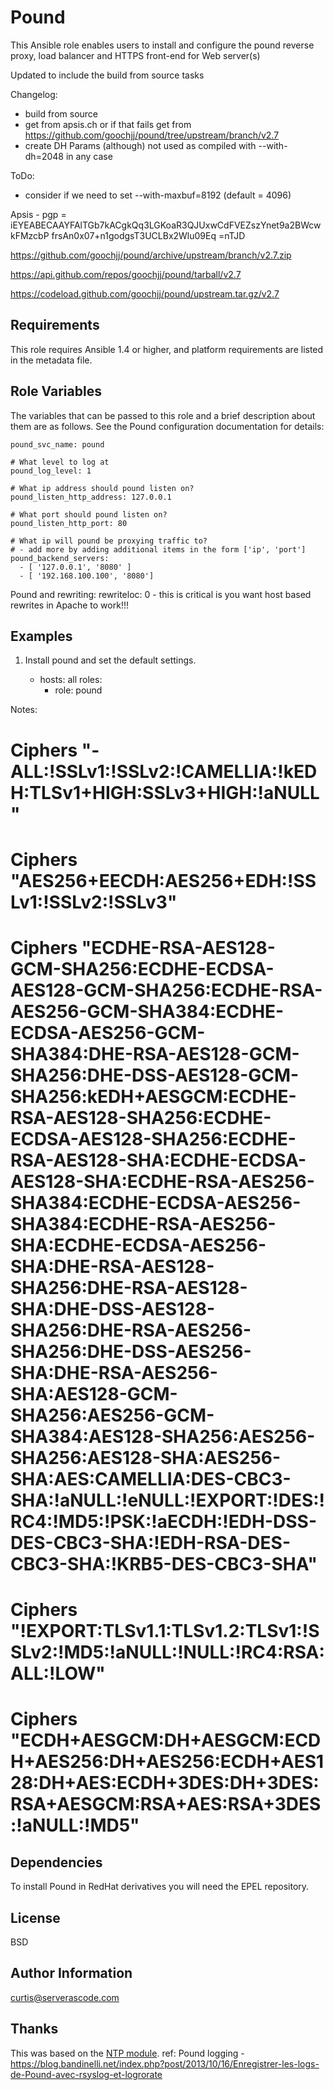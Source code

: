 Pound
=====

This Ansible role enables users to install and configure the pound reverse proxy, load balancer and HTTPS front-end for Web server(s)

Updated to include the build from source tasks

Changelog:

 - build from source
 - get from apsis.ch or if that fails get from https://github.com/goochjj/pound/tree/upstream/branch/v2.7
 - create DH Params (although) not used as compiled with --with-dh=2048 in any case

 ToDo:
  - consider if we need to set --with-maxbuf=8192 (default = 4096)


Apsis - pgp = iEYEABECAAYFAlTGb7kACgkQq3LGKoaR3QJUxwCdFVEZszYnet9a2BWcwkFMzcbP
frsAn0x07+n1godgsT3UCLBx2Wlu09Eq
=nTJD

https://github.com/goochjj/pound/archive/upstream/branch/v2.7.zip

https://api.github.com/repos/goochjj/pound/tarball/v2.7

https://codeload.github.com/goochjj/pound/upstream.tar.gz/v2.7

Requirements
------------

This role requires Ansible 1.4 or higher, and platform requirements are listed
in the metadata file.

Role Variables
--------------

The variables that can be passed to this role and a brief description about
them are as follows. See the Pound configuration documentation for details:


	pound_svc_name: pound

	# What level to log at
	pound_log_level: 1

	# What ip address should pound listen on?
	pound_listen_http_address: 127.0.0.1

	# What port should pound listen on?
	pound_listen_http_port: 80

	# What ip will pound be proxying traffic to?
	# - add more by adding additional items in the form ['ip', 'port']
	pound_backend_servers:
	  - [ '127.0.0.1', '8080' ]
	  - [ '192.168.100.100', '8080']

Pound and rewriting:
    rewriteloc: 0 - this is critical is you want host based rewrites in Apache to work!!!

Examples
--------

1) Install pound and set the default settings.

	- hosts: all
	  roles:
	    - role: pound

Notes:
#  Ciphers "-ALL:!SSLv1:!SSLv2:!CAMELLIA:!kEDH:TLSv1+HIGH:SSLv3+HIGH:!aNULL"
#  Ciphers "AES256+EECDH:AES256+EDH:!SSLv1:!SSLv2:!SSLv3"
#  Ciphers "ECDHE-RSA-AES128-GCM-SHA256:ECDHE-ECDSA-AES128-GCM-SHA256:ECDHE-RSA-AES256-GCM-SHA384:ECDHE-ECDSA-AES256-GCM-SHA384:DHE-RSA-AES128-GCM-SHA256:DHE-DSS-AES128-GCM-SHA256:kEDH+AESGCM:ECDHE-RSA-AES128-SHA256:ECDHE-ECDSA-AES128-SHA256:ECDHE-RSA-AES128-SHA:ECDHE-ECDSA-AES128-SHA:ECDHE-RSA-AES256-SHA384:ECDHE-ECDSA-AES256-SHA384:ECDHE-RSA-AES256-SHA:ECDHE-ECDSA-AES256-SHA:DHE-RSA-AES128-SHA256:DHE-RSA-AES128-SHA:DHE-DSS-AES128-SHA256:DHE-RSA-AES256-SHA256:DHE-DSS-AES256-SHA:DHE-RSA-AES256-SHA:AES128-GCM-SHA256:AES256-GCM-SHA384:AES128-SHA256:AES256-SHA256:AES128-SHA:AES256-SHA:AES:CAMELLIA:DES-CBC3-SHA:!aNULL:!eNULL:!EXPORT:!DES:!RC4:!MD5:!PSK:!aECDH:!EDH-DSS-DES-CBC3-SHA:!EDH-RSA-DES-CBC3-SHA:!KRB5-DES-CBC3-SHA"

#  Ciphers "!EXPORT:TLSv1.1:TLSv1.2:TLSv1:!SSLv2:!MD5:!aNULL:!NULL:!RC4:RSA:ALL:!LOW"
#  Ciphers "ECDH+AESGCM:DH+AESGCM:ECDH+AES256:DH+AES256:ECDH+AES128:DH+AES:ECDH+3DES:DH+3DES:RSA+AESGCM:RSA+AES:RSA+3DES:!aNULL:!MD5"


Dependencies
------------

To install Pound in RedHat derivatives you will need the EPEL repository.

License
-------

BSD

Author Information
------------------

curtis@serverascode.com

Thanks
------

This was based on the [NTP module](https://github.com/bennojoy/ntp).
ref:
Pound logging - https://blog.bandinelli.net/index.php?post/2013/10/16/Enregistrer-les-logs-de-Pound-avec-rsyslog-et-logrorate

